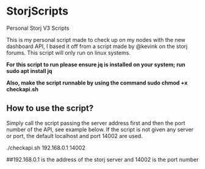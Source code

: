 # StorjScripts
Personal Storj V3 Scripts

This is my personal script made to check up on my nodes with the new dashboard API, I based it off from a script made by @kevink on the storj forums. This script will only run on linux systems. 

**For this script to run please ensure jq is installed on your system; run sudo apt install jq**

**Also, make the script runnable by using the command sudo chmod +x checkapi.sh**

## How to use the script?

Simply call the script passing the server address first and then the port number of the API, see example below. If the script is not given any server or port, the default localhost and port 14002 are used.

./checkapi.sh 192.168.0.1 14002

##192.168.0.1 is the address of the storj server and 14002 is the port number



